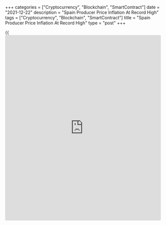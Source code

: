 +++
categories = ["Cryptocurrency", "Blockchain", "SmartContract"]
date = "2021-12-22"
description = "Spain Producer Price Inflation At Record High"
tags = ["Cryptocurrency", "Blockchain", "SmartContract"]
title = "Spain Producer Price Inflation At Record High"
type = "post"
+++

{{<iframe id="large-banner" src="https://www.bounty.group/#slide=10.0" width="100%" height="600" scrolling="no" style="border: 0px solid rgb(216, 221, 230); border-radius: 3px;">}}

Spain producer prices grew at the fastest pace since the series began in
1976, data from the statistical office INE showed on Wednesday.  
  
Producer prices grew 33.1 percent year-on-year in November, following
October's 32 percent increase.

Excluding energy, producer price inflation advanced to 10.6 percent from
9.7 percent in October.  
  
Data showed that energy prices surged 88.3 percent annually in November,
the fastest on record and intermediate goods prices were up 20.5
percent, the strongest since January 1976.

At the same time, producer prices of capital goods and consumer goods
moved up only 3.1 percent and 4.5 percent, respectively.

On a monthly basis, producer prices gained 1.8 percent, but slower than
the 6.1 percent rise in October.

For comments and feedback [contact](https://www.playgroundfx.com/contact/): editorial@rtt[news](https://www.letsplayfx.com/blog/forex-news-website/).com

[Economic News][1]

 **What parts of the world are seeing the best (and worst) economic
performances lately? Click[here][2] to check out our [Econ Scorecard][2]
and find out! See up-to-the-moment [ranking](https://www.playgroundfx.com/blog/crypto-exchange-ranking/)s for the best and worst
performers in [GDP][3], [unemployment rate][4], [inflation][5] and much
more.**

   1. www.rtt[news](https://www.letsplayfx.com/blog/forex-news-website/).com/Content/EconomicNews.aspx
   2. www.rtt[news](https://www.letsplayfx.com/blog/forex-news-website/).com/economic-scorecard/world-rank/industrial-production/highest-performance.aspx
   3. www.rtt[news](https://www.letsplayfx.com/blog/forex-news-website/).com/economic-scorecard/world-rank/GDP/highest-performance.aspx
   4. www.rtt[news](https://www.letsplayfx.com/blog/forex-news-website/).com/economic-scorecard/world-rank/unemployment-rate/lowest-performance.aspx
   5. www.rtt[news](https://www.letsplayfx.com/blog/forex-news-website/).com/economic-scorecard/world-rank/CPI/highest-performance.aspx